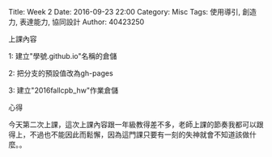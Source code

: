 Title: Week 2
Date: 2016-09-23 22:00
Category: Misc
Tags: 使用導引, 創造力, 表達能力, 協同設計
Author: 40423250

上課內容

<!-- PELICAN_END_SUMMARY -->


<p>1: 建立"學號.github.io"名稱的倉儲</p>

<p>2: 把分支的預設值改為gh-pages</p>

<p>3: 建立"2016fallcpb_hw"作業倉儲</p>



心得

今天第二次上課，這次上課內容跟一年級教得差不多，老師上課的節奏我都可以跟得上，不過也不能因此而鬆懈，因為這門課只要有一刻的失神就會不知道該做什麼。。